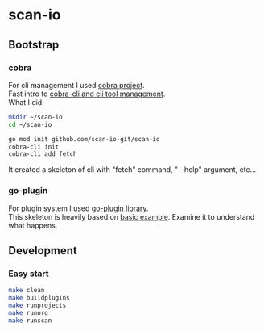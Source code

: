 # scan-io

## Bootstrap
### cobra
For cli management I used [cobra project](https://github.com/spf13/cobra).  
Fast intro to [cobra-cli and cli tool management](https://github.com/spf13/cobra-cli/blob/main/README.md).  
What I did:
```sh
mkdir ~/scan-io
cd ~/scan-io

go mod init github.com/scan-io-git/scan-io
cobra-cli init
cobra-cli add fetch
```
It created a skeleton of cli with "fetch" command, "--help" argument, etc...

### go-plugin
For plugin system I used [go-plugin library](https://github.com/hashicorp/go-plugin).  
This skeleton is heavily based on [basic example](https://github.com/hashicorp/go-plugin/tree/master/examples/basic). Examine it to understand what happens.

## Development
### Easy start
```sh
make clean
make buildplugins
make runprojects
make runorg
make runscan
```
